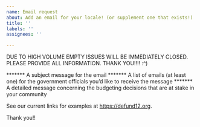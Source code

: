 ```yaml
---
name: Email request
about: Add an email for your locale! (or supplement one that exists!)
title: ''
labels: ''
assignees: ''

---
```


DUE TO HIGH VOLUME EMPTY ISSUES WILL BE IMMEDIATELY CLOSED. PLEASE PROVIDE ALL INFORMATION. THANK YOU!!!! :^)

******* A subject message for the email
******* A list of emails (at least one) for the government officials you’d like to receive the message
******* A detailed message concerning the budgeting decisions that are at stake in your community

See our current links for examples at https://defund12.org.

Thank you!!
